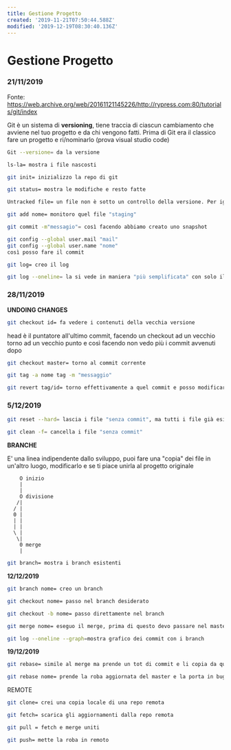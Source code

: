 ```yaml
---
title: Gestione Progetto
created: '2019-11-21T07:50:44.588Z'
modified: '2019-12-19T08:30:40.136Z'
---
```


# Gestione Progetto 

### 21/11/2019
Fonte: https://web.archive.org/web/20161121145226/http://rypress.com:80/tutorials/git/index

Git è un sistema di **versioning**, tiene traccia di ciascun cambiamento che avviene nel tuo progetto e da chi vengono fatti.
Prima di Git era il classico fare un progetto e ri/nominarlo
(prova visual studio code)


```bash
Git --versione= da la versione
``````

```bash
ls-la= mostra i file nascosti
``````

```bash
git init= inizializzo la repo di git
``````

```bash
git status= mostra le modifiche e resto fatte
```

```bash
Untracked file= un file non è sotto un controllo della versione. Per ignorare dei file dal tracciamento come i-_.class etc
```

```bash
git add nome= monitoro quel file "staging"
```

```bash
git commit -m"messagio"= così facendo abbiamo creato uno snapshot
```

```bash
git config --global user.mail "mail"
git config --global user.name "nome"
così posso fare il commit
```

```bash
git log= creo il log
```

```bash
git log --oneline= la si vede in maniera "più semplificata" con solo il commento 
```

### 28/11/2019
**UNDOING CHANGES**

```bash
git checkout id= fa vedere i contenuti della vecchia versione
```
head è il puntatore all'ultimo commit, facendo un checkout ad un vecchio torno ad un vecchio punto e così facendo non vedo più i commit avvenuti dopo

```bash
git checkout master= torno al commit corrente
```

```bash
git tag -a nome tag -m "messaggio"
```

```bash
git revert tag/id= torno effettivamente a quel commit e posso modificare senza problemi (solo con quello precedente), ma creo un commit nuovo quindi non torno per davvero indietro
```
### 5/12/2019
```bash
git reset --hard= lascia i file "senza commit", ma tutti i file già esistenti modificati e senza commit li fa tornare all'ultimo commit
```

```bash
git clean -f= cancella i file "senza commit"
```
**BRANCHE**

E' una linea indipendente dallo sviluppo, puoi fare una "copia" dei file in un'altro luogo, modificarlo e se ti piace unirla al progetto originale

        O inizio
        |
        |
        O divisione
       /|
      / |
      0 |
      | | 
      | |  
      \ |  
       \|
        0 merge
        |

```bash
git branch= mostra i branch esistenti
```
**12/12/2019**

```bash
git branch nome= creo un branch
```

```bash
git checkout nome= passo nel branch desiderato
```

```bash
git checkout -b nome= passo direttamente nel branch
```

```bash
git merge nome= eseguo il merge, prima di questo devo passare nel master/nel branch "master" rispetto a quello con cui voglio fare il merge
```
```bash
git log --oneline --graph=mostra grafico dei commit con i branch
```
**19/12/2019**

```bash
git rebase= simile al merge ma prende un tot di commit e li copia da qualche parte 
```

```bash
git rebase nome= prende la roba aggiornata del master e la porta in bugfix
```

REMOTE 

```bash
git clone= crei una copia locale di una repo remota
```

```bash
git fetch= scarica gli aggiornamenti dalla repo remota 
```

```bash
git pull = fetch e merge uniti 
```

```bash 
git push= mette la roba in remoto
```
